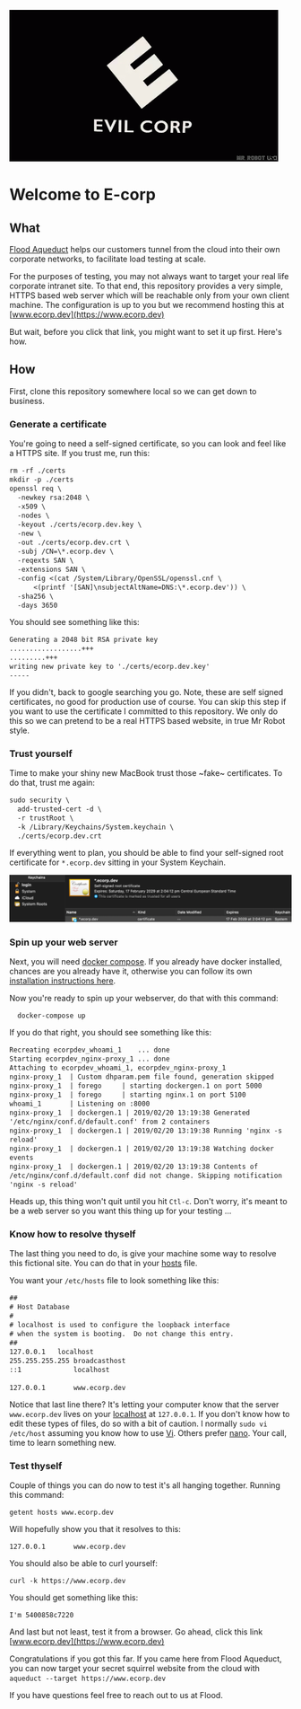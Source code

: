 ![](certs/ecorp.gif)

# Welcome to E-corp

## What

[Flood Aqueduct](https://aqueduct.flood.io) helps our customers tunnel from the cloud into their own corporate networks, to facilitate load testing at scale.

For the purposes of testing, you may not always want to target your real life corporate intranet site. To that end, this repository provides a very simple, HTTPS based web server which will be reachable only from your own client machine. The configuration is up to you but we recommend hosting this at [www.ecorp.dev](https://www.ecorp.dev)

But wait, before you click that link, you might want to set it up first. Here's how.

## How

First, clone this repository somewhere local so we can get down to business.

### Generate a certificate

You're going to need a self-signed certificate, so you can look and feel like a HTTPS site. If you trust me, run this:

```
rm -rf ./certs
mkdir -p ./certs
openssl req \
  -newkey rsa:2048 \
  -x509 \
  -nodes \
  -keyout ./certs/ecorp.dev.key \
  -new \
  -out ./certs/ecorp.dev.crt \
  -subj /CN=\*.ecorp.dev \
  -reqexts SAN \
  -extensions SAN \
  -config <(cat /System/Library/OpenSSL/openssl.cnf \
      <(printf '[SAN]\nsubjectAltName=DNS:\*.ecorp.dev')) \
  -sha256 \
  -days 3650
```

You should see something like this:

```
Generating a 2048 bit RSA private key
..................+++
.........+++
writing new private key to './certs/ecorp.dev.key'
-----
```

If you didn't, back to google searching you go. Note, these are self signed certificates, no good for production use of course. You can skip this step if you want to use the certificate I committed to this repository. We only do this so we can pretend to be a real HTTPS based website, in true Mr Robot style.

### Trust yourself

Time to make your shiny new MacBook trust those ~fake~ certificates. To do that, trust me again:

```
sudo security \
  add-trusted-cert -d \
  -r trustRoot \
  -k /Library/Keychains/System.keychain \
  ./certs/ecorp.dev.crt
```

If everything went to plan, you should be able to find your self-signed root certificate for `*.ecorp.dev` sitting in your System Keychain.

![](certs/Keychain_Access.png)

### Spin up your web server

Next, you will need [docker compose](https://docs.docker.com/compose/). If you already have docker installed, chances are you already have it, otherwise you can follow its own [installation instructions here](https://docs.docker.com/compose/install/).

Now you're ready to spin up your webserver, do that with this command:

```
  docker-compose up
```

If you do that right, you should see something like this:

```
Recreating ecorpdev_whoami_1    ... done
Starting ecorpdev_nginx-proxy_1 ... done
Attaching to ecorpdev_whoami_1, ecorpdev_nginx-proxy_1
nginx-proxy_1  | Custom dhparam.pem file found, generation skipped
nginx-proxy_1  | forego     | starting dockergen.1 on port 5000
nginx-proxy_1  | forego     | starting nginx.1 on port 5100
whoami_1       | Listening on :8000
nginx-proxy_1  | dockergen.1 | 2019/02/20 13:19:38 Generated '/etc/nginx/conf.d/default.conf' from 2 containers
nginx-proxy_1  | dockergen.1 | 2019/02/20 13:19:38 Running 'nginx -s reload'
nginx-proxy_1  | dockergen.1 | 2019/02/20 13:19:38 Watching docker events
nginx-proxy_1  | dockergen.1 | 2019/02/20 13:19:38 Contents of /etc/nginx/conf.d/default.conf did not change. Skipping notification 'nginx -s reload'
```

Heads up, this thing won't quit until you hit `Ctl-c`. Don't worry, it's meant to be a web server so you want this thing up for your testing ...

### Know how to resolve thyself

The last thing you need to do, is give your machine some way to resolve this fictional site. You can do that in your [hosts](https://en.wikipedia.org/wiki/Hosts_(file)) file.

You want your `/etc/hosts` file to look something like this:

```
##
# Host Database
#
# localhost is used to configure the loopback interface
# when the system is booting.  Do not change this entry.
##
127.0.0.1	localhost
255.255.255.255	broadcasthost
::1             localhost

127.0.0.1       www.ecorp.dev
```

Notice that last line there? It's letting your computer know that the server `www.ecorp.dev` lives on your [localhost](https://en.wikipedia.org/wiki/Localhost) at `127.0.0.1`. If you don't know how to edit these types of files, do so with a bit of caution. I normally `sudo vi /etc/host` assuming you know how to use [Vi](https://en.wikipedia.org/wiki/Vi). Others prefer [nano](https://en.wikipedia.org/wiki/GNU_nano). Your call, time to learn something new.

### Test thyself

Couple of things you can do now to test it's all hanging together. Running this command:

```
getent hosts www.ecorp.dev
```

Will hopefully show you that it resolves to this:

```
127.0.0.1       www.ecorp.dev
```

You should also be able to curl yourself:

```
curl -k https://www.ecorp.dev
```

You should get something like this:

```
I'm 5400858c7220
```

And last but not least, test it from a browser. Go ahead, click this link [www.ecorp.dev](https://www.ecorp.dev)

Congratulations if you got this far. If you came here from Flood Aqueduct, you can now target your secret squirrel website from the cloud with `aqueduct --target https://www.ecorp.dev`

If you have questions feel free to reach out to us at Flood.
